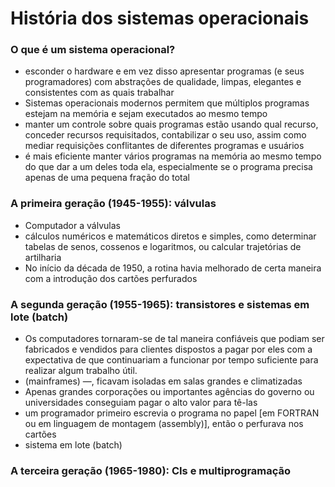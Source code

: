 # História dos sistemas operacionais

### O que é um sistema operacional? 
- esconder o hardware e em vez disso apresentar programas (e seus programadores) com abstrações de qualidade, limpas, elegantes e consistentes com as quais trabalhar
- Sistemas operacionais modernos permitem que múltiplos programas estejam na memória e sejam executados ao mesmo tempo
- manter um controle sobre quais programas estão usando qual recurso, conceder recursos requisitados, contabilizar o seu uso, assim como mediar requisições conflitantes de diferentes programas e usuários
-  é mais eficiente manter vários programas na memória ao mesmo tempo do que dar a um deles toda ela, especialmente se o programa precisa apenas de uma pequena fração do total

### A primeira geração (1945-1955): válvulas 
- Computador a válvulas
- cálculos numéricos e matemáticos diretos e simples, como determinar tabelas de senos, cossenos e logaritmos, ou calcular trajetórias de artilharia
- No início da década de 1950, a rotina havia melhorado de certa maneira com a introdução dos cartões perfurados

### A segunda geração (1955-1965): transistores e sistemas em lote (batch)
- Os computadores tornaram-se de tal maneira confiáveis que podiam ser fabricados e vendidos para clientes dispostos a pagar por eles com a expectativa de que continuariam a funcionar por tempo suficiente para realizar algum trabalho útil.
- (mainframes) —, ficavam isoladas em salas grandes e climatizadas
- Apenas grandes corporações ou importantes agências do governo ou universidades conseguiam pagar o alto valor para tê-las
- um programador primeiro escrevia o programa no papel [em FORTRAN ou em linguagem de montagem (assembly)], então o perfurava nos cartões
- sistema em lote (batch)

### A terceira geração (1965-1980): CIs e multiprogramação